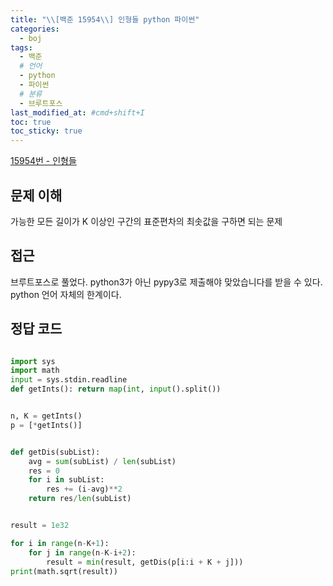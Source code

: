 ```yaml
---
title: "\\[백준 15954\\] 인형들 python 파이썬"
categories:
  - boj
tags:
  - 백준
  # 언어
  - python
  - 파이썬
  # 분류
  - 브루트포스
last_modified_at: #cmd+shift+I
toc: true
toc_sticky: true
---
```


[15954번 - 인형들](https://www.acmicpc.net/problem/15954)

## 문제 이해

가능한 모든 길이가 K 이상인 구간의 표준편차의 최솟값을 구하면 되는 문제

## 접근

브루트포스로 풀었다. python3가 아닌 pypy3로 제출해야 맞았습니다를 받을 수 있다. python 언어 자체의 한계이다.

## 정답 코드

```python

import sys
import math
input = sys.stdin.readline
def getInts(): return map(int, input().split())


n, K = getInts()
p = [*getInts()]


def getDis(subList):
    avg = sum(subList) / len(subList)
    res = 0
    for i in subList:
        res += (i-avg)**2
    return res/len(subList)


result = 1e32

for i in range(n-K+1):
    for j in range(n-K-i+2):
        result = min(result, getDis(p[i:i + K + j]))
print(math.sqrt(result))


```
